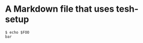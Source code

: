 # A Markdown file that uses tesh-setup


```shell-session tesh-session="foo" tesh-setup="setup.sh"
$ echo $FOO
bar
```
